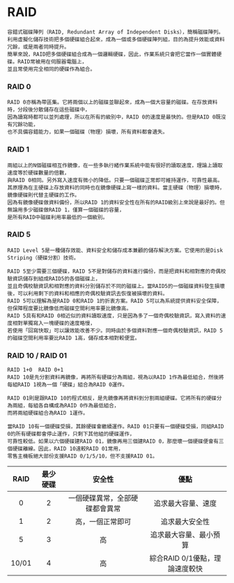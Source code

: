 # RAID
```
容錯式磁碟陣列（RAID, Redundant Array of Independent Disks），簡稱磁碟陣列。
利用虛擬化儲存技術把多個硬碟組合起來，成為一個或多個硬碟陣列組，目的為提升效能或資料冗餘，或是兩者同時提升。
簡單來說，RAID把多個硬碟組合成為一個邏輯硬碟，因此，作業系統只會把它當作一個實體硬碟。RAID常被用在伺服器電腦上，
並且常使用完全相同的硬碟作為組合。
```
### RAID 0
```
RAID 0亦稱為帶區集。它將兩個以上的磁碟並聯起來，成為一個大容量的磁碟。在存放資料時，分段後分散儲存在這些磁碟中，
因為讀寫時都可以並列處理，所以在所有的級別中，RAID 0的速度是最快的。但是RAID 0既沒有冗餘功能，
也不具備容錯能力，如果一個磁碟（物理）損壞，所有資料都會遺失。
```
### RAID 1
```
兩組以上的N個磁碟相互作鏡像，在一些多執行緒作業系統中能有很好的讀取速度，理論上讀取速度等於硬碟數量的倍數，
與RAID 0相同。另外寫入速度有微小的降低。只要一個磁碟正常即可維持運作，可靠性最高。
其原理為在主硬碟上存放資料的同時也在鏡像硬碟上寫一樣的資料。當主硬碟（物理）損壞時，鏡像硬碟則代替主硬碟的工作。
因為有鏡像硬碟做資料備份，所以RAID 1的資料安全性在所有的RAID級別上來說是最好的。但無論用多少磁碟做RAID 1，僅算一個磁碟的容量，
是所有RAID中磁碟利用率最低的一個級別。
```
### RAID 5
```
RAID Level 5是一種儲存效能、資料安全和儲存成本兼顧的儲存解決方案。它使用的是Disk Striping（硬碟分割）技術。

RAID 5至少需要三個硬碟，RAID 5不是對儲存的資料進行備份，而是把資料和相對應的奇偶校驗資訊儲存到組成RAID5的各個磁碟上，
並且奇偶校驗資訊和相對應的資料分別儲存於不同的磁碟上。當RAID5的一個磁碟資料發生損壞後，可以利用剩下的資料和相應的奇偶校驗資訊去恢復被損壞的資料。
RAID 5可以理解為是RAID 0和RAID 1的折衷方案。RAID 5可以為系統提供資料安全保障，但保障程度要比鏡像低而磁碟空間利用率要比鏡像高。
RAID 5具有和RAID 0相近似的資料讀取速度，只是因為多了一個奇偶校驗資訊，寫入資料的速度相對單獨寫入一塊硬碟的速度略慢，
若使用「回寫快取」可以讓效能改善不少。同時由於多個資料對應一個奇偶校驗資訊，RAID 5的磁碟空間利用率要比RAID 1高，儲存成本相對較便宜。
```
### RAID 10 / RAID 01
```
RAID 1+0  RAID 0+1
RAID 10是先分割資料再鏡像，再將所有硬碟分為兩組，視為以RAID 1作為最低組合，然後將每組RAID 1視為一個「硬碟」組合為RAID 0運作。

RAID 01則是跟RAID 10的程式相反，是先鏡像再將資料到分割兩組硬碟。它將所有的硬碟分為兩組，每組各自構成為RAID 0作為最低組合，
而將兩組硬碟組合為RAID 1運作。

當RAID 10有一個硬碟受損，其餘硬碟會繼續運作。RAID 01只要有一個硬碟受損，同組RAID 0的所有硬碟都會停止運作，只剩下其他組的硬碟運作，
可靠性較低。如果以六個硬碟建RAID 01，鏡像再用三個建RAID 0，那麼壞一個硬碟便會有三個硬碟離線。因此，RAID 10遠較RAID 01常用，
零售主機板絕大部份支援RAID 0/1/5/10，但不支援RAID 01。
```
| RAID | 最少硬碟| 安全性 | 優點 |
| :--: | :---: | :--: | :--: |
|   0  | 2 | 一個硬碟異常，全部硬碟都會異常	 | 追求最大容量、速度|
|   1  | 2 |高，一個正常即可   | 追求最大安全性 |
|   5  | 3 | 高 | 追求最大容量、最小預算	 |
| 10/01 | 4 | 高 | 綜合RAID 0/1優點，理論速度較快	|
